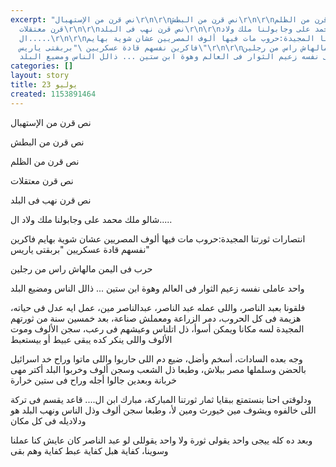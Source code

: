 ```yaml
---
excerpt: "نص قرن من اﻹستهبال\r\n\r\nنص قرن من البطش\r\n\r\nنص قرن من الظلم\r\n\r\nنص
  قرن معتقلات\r\n\r\nنص قرن نهب فى البلد\r\n\r\nشالو ملك محمد على وجابولنا ملك ولاد
  ال.....\r\n\r\nانتصارات ثورتنا المجيدة:حروب مات فيها ألوف المصريين عشان شوية بهايم
  فاكرين نفسهم قادة عسكريين \"بربقتى ياريس\"\r\n\r\nحرب فى اليمن مالهاش راس من رجلين\r\n\r\nواحد
  عاملى نفسه زعيم الثوار فى العالم وهوة ابن ستين ... ذالل الناس ومضيع البلد\r"
categories: []
layout: story
title: 23 يوليو
created: 1153891464
---
```

نص قرن من اﻹستهبال

نص قرن من البطش

نص قرن من الظلم

نص قرن معتقلات

نص قرن نهب فى البلد

شالو ملك محمد على وجابولنا ملك ولاد ال.....

انتصارات ثورتنا المجيدة:حروب مات فيها ألوف المصريين عشان شوية بهايم فاكرين نفسهم قادة عسكريين "بربقتى ياريس"

حرب فى اليمن مالهاش راس من رجلين

واحد عاملى نفسه زعيم الثوار فى العالم وهوة ابن ستين ... ذالل الناس ومضيع البلد

فلقونا بعبد الناصر، واللى عمله عبد الناصر، عبدالناصر مين، عمل ايه عدل فى حياته، هزيمة فى كل الحروب، دمر الزراعة ومعملش صناعة، بعد خمسين سنة من ثورتهم المجيدة لسه مكانا ويمكن أسوأ، ذل اتلناس وعيشهم فى رعب، سجن اﻷلوف وموت اﻷلوف واللى ينكر كده يبقى عبيط أو بيستعبط

وجه بعده السادات، أسخم وأضل، ضيع دم اللى حاربوا واللى ماتوا وراح خد اسرائيل بالحضن وسلملها مصر ببلاش، وطبعا ذل الشعب وسجن ألوف وخربوا البلد أكتر مهى خربانة وبعدين جالوا أجله وراح فى ستين خرارة

ودلوقتى احنا بنستمتع ببقايا ثمار ثورتنا المباركة، مبارك ابن ال.... قاعد يقسم فى تركة اللى خالفوه ويشوف مين خيورث ومين ﻷ، وطبعا سجن ألوف وذل الناس ونهب البلد هو ودلاديله فى كل مكان

 وبعد ده كله ييجى واحد يقولى ثورة ولا واحد يقوللى لو عبد الناصر كان عايش كنا عملنا وسوينا، كفاية هبل كفاية عبط كفاية وهم بقى
